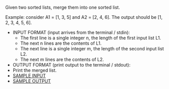 Given two sorted lists, merge them into one sorted list.

Example: consider A1 = [1, 3, 5] and A2 = [2, 4, 6].
The output should be [1, 2, 3, 4, 5, 6].

<ul>
<li>INPUT FORMAT (input arrives from the terminal / stdin):<br>
  <ul>
    <li>The first line is a single integer n, the length of the first input list L1.
    <li>The next n lines are the contents of L1.
    <li>The next line is a single integer m, the length of the second input list L2.
    <li>The next m lines are the contents of L2.
  </ul>
<li>OUTPUT FORMAT (print output to the terminal / stdout):<br>
    <li>Print the merged list.

<li><a href='input.txt'>SAMPLE INPUT</a>
<li><a href='output.txt'>SAMPLE OUTPUT</a>
</ul>
